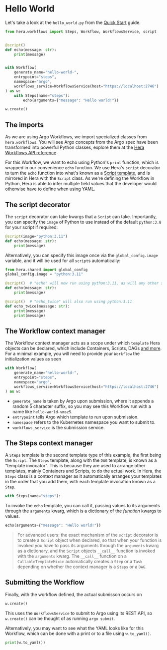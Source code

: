 # Hello World

Let's take a look at the `hello_world.py` from the [Quick Start](../quick-start.md) guide.

```py
from hera.workflows import Steps, Workflow, WorkflowsService, script


@script()
def echo(message: str):
    print(message)


with Workflow(
    generate_name="hello-world-",
    entrypoint="steps",
    namespace="argo",
    workflows_service=WorkflowsService(host="https://localhost:2746")
) as w:
    with Steps(name="steps"):
        echo(arguments={"message": "Hello world!"})

w.create()
```

## The imports

As we are using Argo Workflows, we import specialized classes from `hera.workflows`. You will see Argo concepts from the
Argo spec have been transformed into powerful Python classes, explore them at the
[Hera Workflows API reference](../../api/workflows/hera.md).

For this Workflow, we want to echo using Python's `print` function, which is wrapped in our convenience `echo` function.
We use Hera's `script` decorator to turn the `echo` function into what's known as a
[Script template](https://argoproj.github.io/argo-workflows/workflow-concepts/#script), and is mirrored in Hera with the
`Script` class. As we're defining the Workflow in Python, Hera is able to infer multiple field values that the developer
would otherwise have to define when using YAML.

## The script decorator

The `script` decorator can take kwargs that a `Script` can take. Importantly, you can specify the `image` of Python
to use instead of the default `python:3.8` for your script if required:

```py
@script(image="python:3.11")
def echo(message: str):
    print(message)
```

Alternatively, you can specify this image once via the `global_config.image` variable, and it will be used for all
`script`s automatically:

```py
from hera.shared import global_config
global_config.image = "python:3.11"

@script()  # "echo" will now run using python:3.11, as will any other scripts you define
def echo(message: str):
    print(message)

@script()  # "echo_twice" will also run using python:3.11
def echo_twice(message: str):
    print(message)
    print(message)
```

## The Workflow context manager

The Workflow context manager acts as a scope under which `template` Hera objects can be declared, which include
Containers, Scripts, DAGs [and more](https://argoproj.github.io/argo-workflows/workflow-concepts/#template-types). For a
minimal example, you will need to provide your `Workflow` the initialization values as seen

```py
with Workflow(
    generate_name="hello-world-",
    entrypoint="steps",
    namespace="argo",
    workflows_service=WorkflowsService(host="https://localhost:2746")
) as w:
```

* `generate_name` is taken by Argo upon submission, where it appends a random 5 character suffix, so you may see this
  Workflow run with a name like `hello-world-vmsz5`.
* `entrypoint` tells Argo which template to run upon submission.
* `namespace` refers to the Kubernetes namespace you want to submit to.
* `workflows_service` is the submission service.

## The Steps context manager

A `Steps` template is the second template type of this example, the first being the `Script`. The `Steps` template,
along with the `DAG` template, is known as a "template invocator". This is because they are used to arrange other
templates, mainly Containers and Scripts, to do the actual work. In Hera, the `Steps` class is a context manager as it
automatically arranges your templates in the order that you add them, with each template invocation known as a `Step`.

```py
with Steps(name="steps"):
```

To invoke the `echo` template, you can call it, passing values to its arguments through the `arguments` kwarg, which is
a dictionary of the _function_ kwargs to values.

```py
echo(arguments={"message": "Hello world!"})
```

> For advanced users: the exact mechanism of the `script` decorator is to create a `Script` object when declared, so
> that when your function is invoked you have to pass its arguments through the `arguments` kwarg as a dictionary, and
> the `Script` objects `__call__` function is invoked with the `arguments` kwarg. The `__call__` function on a
> `CallableTemplateMixin` automatically creates a `Step` or a `Task` depending on whether the context manager is a
> `Steps` or a `DAG`.

## Submitting the Workflow

Finally, with the workflow defined, the actual submisson occurs on

```py
w.create()
```

This uses the `WorkflowsService` to submit to Argo using its REST API, so `w.create()` can be thought of as running
`argo submit`.

Alternatively, you may want to see what the YAML looks like for this Workflow, which can be done with a print or to a
file using `w.to_yaml()`.

```py
print(w.to_yaml())
```
